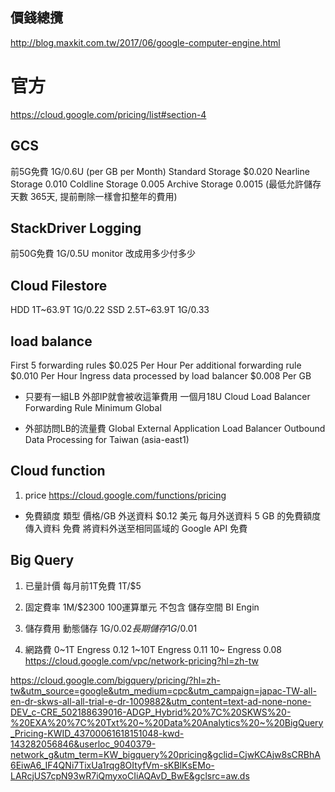 ## 價錢總攬
http://blog.maxkit.com.tw/2017/06/google-computer-engine.html

# 官方
https://cloud.google.com/pricing/list#section-4

## GCS
前5G免費 1G/0.6U
(per GB per Month)
Standard Storage $0.020
Nearline Storage 0.010
Coldline Storage 0.005
Archive Storage  0.0015 (最低允許儲存天數 365天, 提前刪除一樣會扣整年的費用)

## StackDriver Logging
前50G免費 1G/0.5U
monitor 改成用多少付多少

## Cloud Filestore
HDD 1T~63.9T 1G/0.22
SSD 2.5T~63.9T 1G/0.33

## load balance
First 5 forwarding rules	$0.025	Per Hour
Per additional forwarding rule	$0.010	Per Hour
Ingress data processed by load balancer	$0.008	Per GB

* 只要有一組LB 外部IP就會被收這筆費用 一個月18U
Cloud Load Balancer Forwarding Rule Minimum Global

* 外部訪問LB的流量費
Global External Application Load Balancer Outbound Data Processing for Taiwan (asia-east1)


## Cloud function
1. price
https://cloud.google.com/functions/pricing

* 免費額度
類型	        價格/GB
外送資料	    $0.12 美元
每月外送資料	5 GB 的免費額度
傳入資料	    免費
將資料外送至相同區域的 Google API	免費

## Big Query
1. 已量計價 每月前1T免費 1T/$5

2. 固定費率 1M/$2300 100運算單元
不包含 儲存空間 BI Engin

3. 儲存費用 動態儲存 1G/$0.02 長期儲存 1G/$0.01

4. 網路費
0~1T Engress 0.12
1~10T Engress 0.11
10~ Engress 0.08
https://cloud.google.com/vpc/network-pricing?hl=zh-tw

https://cloud.google.com/bigquery/pricing/?hl=zh-tw&utm_source=google&utm_medium=cpc&utm_campaign=japac-TW-all-en-dr-skws-all-all-trial-e-dr-1009882&utm_content=text-ad-none-none-DEV_c-CRE_502188639016-ADGP_Hybrid%20%7C%20SKWS%20-%20EXA%20%7C%20Txt%20~%20Data%20Analytics%20~%20BigQuery_Pricing-KWID_43700061618151048-kwd-143282056846&userloc_9040379-network_g&utm_term=KW_bigquery%20pricing&gclid=CjwKCAjw8sCRBhA6EiwA6_IF4QNi7TixUa1rqg8OItyfVm-sKBlKsEMo-LARcjUS7cpN93wR7iQmyxoCIiAQAvD_BwE&gclsrc=aw.ds